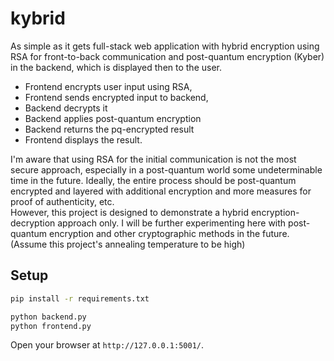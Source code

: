 # kybrid

As simple as it gets full-stack web application with hybrid encryption using RSA for front-to-back communication and post-quantum encryption (Kyber) in the backend, which is displayed then to the user.

- Frontend encrypts user input using RSA, 
- Frontend sends encrypted input to backend, 
- Backend decrypts it 
- Backend applies post-quantum encryption
- Backend returns the pq-encrypted result
- Frontend displays the result.

I'm aware that using RSA for the initial communication is not the most secure approach, especially in a post-quantum world some undeterminable time in the future. Ideally, the entire process should be post-quantum encrypted and layered with additional encryption and more measures for proof of authenticity, etc.<br>
However, this project is designed to demonstrate a hybrid encryption-decryption approach only. I will be further experimenting here with post-quantum encryption and other cryptographic methods in the future. (Assume this project's annealing temperature to be high)

## Setup

```bash
pip install -r requirements.txt
```

```bash
python backend.py
python frontend.py
```

Open your browser at `http://127.0.0.1:5001/`.